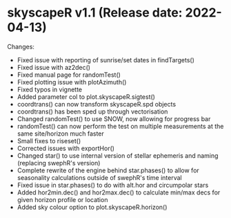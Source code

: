 skyscapeR v1.1 (Release date: 2022-04-13)
==============

Changes:

* Fixed issue with reporting of sunrise/set dates in findTargets()
* Fixed issue with az2dec()
* Fixed manual page for randomTest()
* Fixed plotting issue with plotAzimuth()
* Fixed typos in vignette
* Added parameter col to plot.skyscapeR.sigtest()
* coordtrans() can now transform skyscapeR.spd objects
* coordtrans() has been sped up through vectorisation
* Changed randomTest() to use SNOW, now allowing for progress bar
* randomTest() can now perform the test on multiple measurements at the same site/horizon much faster
* Small fixes to riseset()
* Corrected issues with exportHor()
* Changed star() to use internal version of stellar ephemeris and naming (replacing swephR's version)
* Complete rewrite of the engine behind star.phases() to allow for seasonality calculations outside of swephR's time interval
* Fixed issue in star.phases() to do with alt.hor and circumpolar stars
* Added hor2min.dec() and hor2max.dec() to calculate min/max decs for given horizon profile or location
* Added sky colour option to plot.skyscapeR.horizon()
